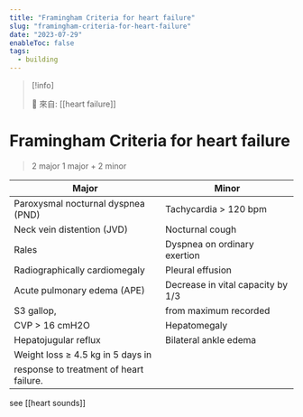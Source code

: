 ```yaml
---
title: "Framingham Criteria for heart failure"
slug: "framingham-criteria-for-heart-failure"
date: "2023-07-29"
enableToc: false
tags:
  - building
---
```


> [!info]
>
> 🌱 來自: [[heart failure]]

# Framingham Criteria for heart failure

> 2 major
> 1 major + 2 minor

| Major                                   | Minor                             |
| --------------------------------------- | --------------------------------- |
| Paroxysmal nocturnal dyspnea (PND)      | Tachycardia > 120 bpm             |
| Neck vein distention (JVD)              | Nocturnal cough                   |
| Rales                                   | Dyspnea on ordinary exertion      |
| Radiographically cardiomegaly           | Pleural effusion                  |
| Acute pulmonary edema (APE)             | Decrease in vital capacity by 1/3 |
| S3 gallop,                              | from maximum recorded             |
| CVP > 16 cmH2O                          | Hepatomegaly                      |
| Hepatojugular reflux                    | Bilateral ankle edema             |
| Weight loss ≥ 4.5 kg in 5 days in       |                                   |
| response to treatment of heart failure. |                                   |

see [[heart sounds]]
